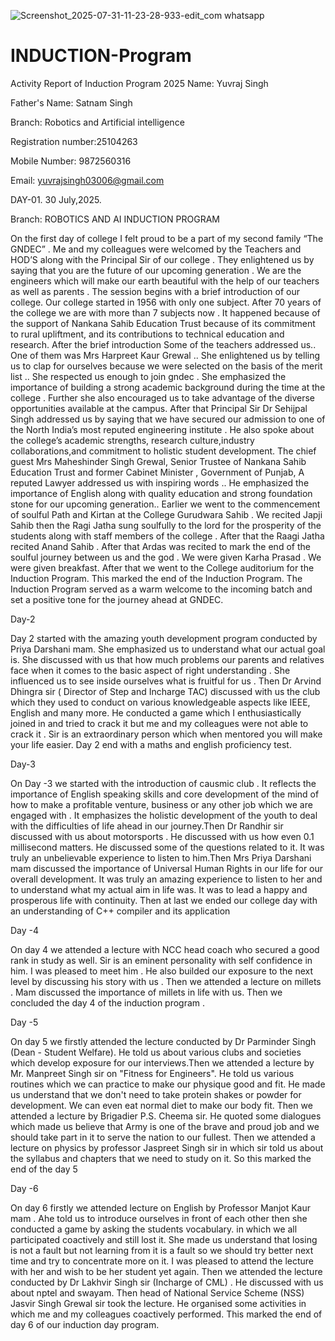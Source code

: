 ![Screenshot_2025-07-31-11-23-28-933-edit_com whatsapp](https://github.com/user-attachments/assets/afa3a447-3fb8-41b4-8bf3-d4c76ab5fb50)
# INDUCTION-Program
Activity Report of Induction Program 2025
Name: Yuvraj Singh 

Father's Name: Satnam Singh 

Branch: Robotics and Artificial intelligence 

Registration number:25104263

Mobile Number: 9872560316

Email: yuvrajsingh03006@gmail.com 


DAY-01.                                       30 July,2025.

  Branch:    ROBOTICS AND AI 
                   INDUCTION PROGRAM

On the first day of college I felt proud to be a part of my second family “The GNDEC” . Me and my colleagues were welcomed by the Teachers and HOD’S along with the Principal Sir of our college . They enlightened us by saying that you are the future of our upcoming generation . We are the engineers which will make our earth beautiful with the help of our teachers as well as parents . The session begins with a brief introduction of our college. Our college started in 1956 with only one subject. After 70 years of the college we are with more than 7 subjects now . It happened because of the support of Nankana Sahib Education Trust because of its commitment to rural upliftment, and its contributions to technical education and research. After the brief introduction Some of the teachers addressed us.. One of them was Mrs Harpreet Kaur Grewal .. She enlightened us by telling us to clap for ourselves because we were selected on the basis of the merit list .. She respected us enough to join gndec . She emphasized the importance of building a strong academic background during the time at the college . Further she also encouraged us to take advantage of the diverse opportunities available at the campus. After that Principal Sir Dr Sehijpal Singh addressed us by saying that we have secured our admission to one of the North India’s most reputed engineering institute . He also spoke about the college’s academic strengths, research culture,industry collaborations,and commitment to holistic student development. The chief guest Mrs Maheshinder Singh Grewal, Senior Trustee of Nankana Sahib Education Trust and former Cabinet Minister , Government of Punjab, A reputed Lawyer addressed us with inspiring words .. He emphasized the importance of English along with quality education and strong foundation stone for our upcoming generation.. Earlier we went to the commencement of soulful Path and Kirtan at the College Gurudwara Sahib . We recited Japji Sahib then the Ragi Jatha sung soulfully to the lord for the prosperity of the students along with staff members of the college . After that the Raagi Jatha recited Anand Sahib . After that Ardas was recited to mark the end of the soulful journey between us and the god . We were given Karha Prasad . We were given breakfast. After that we went to the College auditorium for the Induction Program. This marked the end of the Induction Program. The Induction Program served as a warm welcome to the incoming batch and set a positive tone for the journey ahead at GNDEC. 

Day-2


Day 2 started with the amazing youth development program conducted by Priya Darshani mam. She emphasized us to understand what our actual goal is. She discussed with us that how much problems our parents and relatives face when it comes to the basic aspect of right understanding . She influenced us to see inside ourselves what is fruitful for us . Then Dr Arvind Dhingra sir ( Director of Step and Incharge TAC) discussed with us the club which they used to conduct on various knowledgeable aspects like IEEE, English and many more. He conducted a game which I enthusiastically joined in and tried to crack it but me and my colleagues were not able to crack it . Sir is an extraordinary person which when mentored you will make your life easier. Day 2 end with a maths and english proficiency test. 


Day-3

On Day -3 we started with the introduction of causmic club . It reflects the importance of English speaking skills and core development of the mind of how to make a profitable venture, business or any other job which we are engaged with . It emphasizes the holistic development of the  youth to deal with the difficulties of life ahead in our journey.Then Dr Randhir sir discussed with us about motorsports . He discussed with us how even 0.1 millisecond matters. He discussed some of the questions related to it. It was truly an unbelievable experience to listen to him.Then Mrs Priya Darshani mam discussed the importance of Universal Human Rights in our life for our overall development. It was truly an amazing experience to listen to her and to understand what my actual aim in life was. It was to lead a happy and prosperous life with continuity. Then at last we ended our college day with an understanding of C++ compiler and its application

Day -4 

On day 4 we attended a lecture with NCC head coach who secured a good rank in study as well. Sir is an eminent personality with self confidence in him. I was pleased to meet him . He also builded our exposure to the next level by discussing his story with us . Then we attended a lecture on millets . Mam discussed the importance of millets in life with us. Then we concluded the day 4 of the induction program .

Day -5

On day 5 we firstly attended the lecture conducted by Dr Parminder Singh (Dean - Student Welfare). He told us about various clubs and societies which develop exposure for our interviews.Then we attended a lecture by Mr. Manpreet Singh sir on "Fitness for Engineers". He told us various routines which we can practice to make our physique good and fit. He made us understand that we don't need to take protein shakes or powder for development. We can even eat normal diet to make our body fit. Then we attended a lecture by Brigadier P.S. Cheema sir. He quoted some dialogues which made us believe that Army is one of the brave and proud job and we should take part in it to serve the nation to our fullest. Then we attended a lecture on physics by professor Jaspreet Singh sir in which sir told us about the syllabus and chapters that we need to study on it. So this marked the end of the day 5

Day -6 

On day 6 firstly we attended lecture on English by Professor Manjot Kaur mam . Ahe told us to introduce ourselves in front of each other then she conducted a game by asking the students vocabulary. in which we all participated coactively and still lost it. She made us understand that losing is not a fault but not learning from it is a fault so we should try better next time and try to concentrate more on it. I was pleased to attend the lecture with her and wish to be her student yet again. Then we attended the lecture conducted by Dr Lakhvir Singh sir (Incharge of CML) . He discussed with us about nptel and swayam. Then head of National Service Scheme (NSS) Jasvir Singh Grewal sir took the lecture. He organised some activities in which me and my colleagues coactively performed. This marked the end of day 6 of our induction day program.
